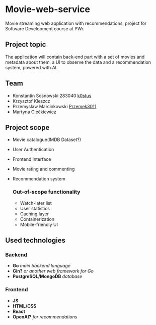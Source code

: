 # Movie-web-service
Movie streaming web application with recommendations, project for Software Development course at PWr.

## Project topic
The application will contain back-end part with a set of movies and
metadata about them, a UI to observe the data and a recommendation 
system, powered with AI.

## Team
- Konstantin Sosnowski 283040  [k0stus](https://github.com/k0stus)
- Krzysztof Kleszcz
- Przemysław Marcinkowski [Przemek3011](https://github.com/Przemek3011)
- Martyna Ciećkiewicz

## Project scope
- Movie catalogue(IMDB Dataset?)
- User Authentication
- Frontend interface
- Movie rating and commenting
- Recommendation system

    ### Out-of-scope functionality
  - Watch-later list
  - User statistics 
  - Caching layer
  - Containerization
  - Mobile-friendly UI

## Used technologies

### Backend
- **Go** *main backend language*
- **Gin?** *or another web framework for Go*
- **PostgreSQL/MongoDB** *database*

### Frontend 
- **JS** 
- **HTML/CSS** 
- **React**
- **OpenAI?** *for recommendations*